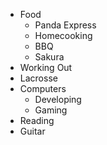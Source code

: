 * Food
  * Panda Express
  * Homecooking
  * BBQ
  * Sakura
* Working Out
* Lacrosse
* Computers
  * Developing
  * Gaming
* Reading
* Guitar
